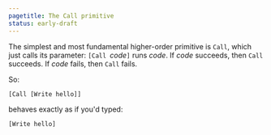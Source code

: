 ```yaml
---
pagetitle: The Call primitive
status: early-draft
---
```

The simplest and most fundamental higher-order primitive is `Call`, which just calls its parameter: `[Call `*code*`]` runs *code*.  If *code* succeeds, then `Call` succeeds.  If *code* fails, then `Call` fails.

So:
```step
[Call [Write hello]]
```
behaves exactly as if you'd typed:
```step
[Write hello]
```
